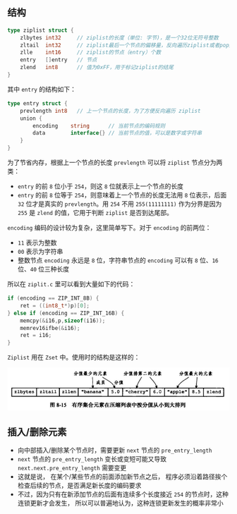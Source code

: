 ## 结构

```go
type ziplist struct {
    zlbytes int32     // ziplist的长度（单位: 字节)，是一个32位无符号整数
    zltail  int32     // ziplist最后一个节点的偏移量，反向遍历ziplist或者pop尾部节点的时候有用。
    zlle    int16     // ziplist的节点（entry）个数
    entry   []entry   // 节点
    zlend   int8      // 值为0xFF，用于标记ziplist的结尾
}
```



其中 `entry` 的结构如下：

```go
type entry struct {
    prevlength int8   // 上一个节点的长度，为了方便反向遍历 ziplist
    union {
        encoding    string      // 当前节点的编码规则
        data        interface{} // 当前节点的值，可以是数字或字符串
    }
}
```

为了节省内存，根据上一个节点的长度 `prevlength` 可以将 `ziplist` 节点分为两类：
- `entry` 的前 `8` 位小于 `254`，则这 `8` 位就表示上一个节点的长度
- `entry` 的前 `8` 位等于 `254`，则意味着上一个节点的长度无法用 `8` 位表示，后面 `32` 位才是真实的 `prevlength`。用 `254` 不用 `255(11111111)` 作为分界是因为`255` 是 `zlend` 的值，它用于判断 `ziplist` 是否到达尾部。



`encoding` 编码的设计较为复杂，这里简单写下。对于 `encoding` 的前两位：

- `11` 表示为整数
- `00` 表示为字符串
- 整数节点 `encoding` 永远是 `8` 位，字符串节点的 `encoding` 可以有 `8` 位、`16` 位、`40` 位三种长度

所以在 `ziplit.c` 里可以看到大量如下的代码：
```c
if (encoding == ZIP_INT_8B) {
    ret = ((int8_t*)p)[0];
} else if (encoding == ZIP_INT_16B) {
    memcpy(&i16,p,sizeof(i16));
    memrev16ifbe(&i16);
    ret = i16;
}
```



`Ziplist` 用在 `Zset` 中。使用时的结构是这样的：

![aHR0cHM6Ly91cGxvYWQtaW1hZ2VzLmpp](assets/aHR0cHM6Ly91cGxvYWQtaW1hZ2VzLmpp.jpg)





## 插入/删除元素

- 向中部插入/删除某个节点时，需要更新 `next` 节点的 `pre_entry_length`
- `next` 节点的 `pre_entry_length` 变长或变短可能又导致 `next.next.pre_entry_length` 需要变更
- 这就是说， 在某个/某些节点的前面添加新节点之后， 程序必须沿着路径挨个检查后续的节点，是否满足新长度的编码要求
- 不过，因为只有在新添加节点的后面有连续多个长度接近 `254` 的节点时，这种连锁更新才会发生， 所以可以普遍地认为，这种连锁更新发生的概率非常小